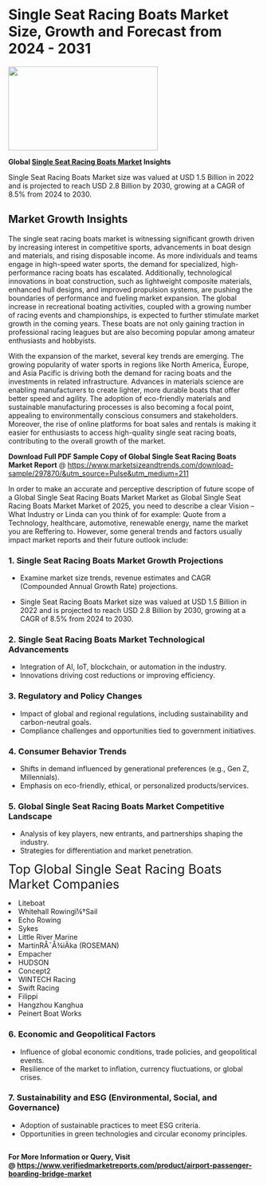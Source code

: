 <H1>Single Seat Racing Boats Market Size, Growth and Forecast from 2024 - 2031</H1><img class="aligncenter size-medium wp-image-584254" src="https://thirdeyenews.in/wp-content/uploads/2024/09/Global-Market-Research-300x168.jpeg" alt="" width="300" height="168" /><p><strong>Global&nbsp;<a href="https://www.marketsizeandtrends.com/download-sample/297870/&amp;utm_source=Pulse&amp;utm_medium=211">Single Seat Racing Boats Market</a> Insights</strong></p><p>Single Seat Racing Boats Market size was valued at USD 1.5 Billion in 2022 and is projected to reach USD 2.8 Billion by 2030, growing at a CAGR of 8.5% from 2024 to 2030.</p><p><h2>Market Growth Insights</h2> <p>The single seat racing boats market is witnessing significant growth driven by increasing interest in competitive sports, advancements in boat design and materials, and rising disposable income. As more individuals and teams engage in high-speed water sports, the demand for specialized, high-performance racing boats has escalated. Additionally, technological innovations in boat construction, such as lightweight composite materials, enhanced hull designs, and improved propulsion systems, are pushing the boundaries of performance and fueling market expansion. The global increase in recreational boating activities, coupled with a growing number of racing events and championships, is expected to further stimulate market growth in the coming years. These boats are not only gaining traction in professional racing leagues but are also becoming popular among amateur enthusiasts and hobbyists. </p> <p>With the expansion of the market, several key trends are emerging. The growing popularity of water sports in regions like North America, Europe, and Asia Pacific is driving both the demand for racing boats and the investments in related infrastructure. Advances in materials science are enabling manufacturers to create lighter, more durable boats that offer better speed and agility. The adoption of eco-friendly materials and sustainable manufacturing processes is also becoming a focal point, appealing to environmentally conscious consumers and stakeholders. Moreover, the rise of online platforms for boat sales and rentals is making it easier for enthusiasts to access high-quality single seat racing boats, contributing to the overall growth of the market.</p> <p></p><p><span class=""><strong>Download Full PDF Sample Copy of Global Single Seat Racing Boats Market Report</strong> @ <a href="https://www.marketsizeandtrends.com/download-sample/297870/&amp;utm_source=Pulse&amp;utm_medium=211" target="_blank">https://www.marketsizeandtrends.com/download-sample/297870/&amp;utm_source=Pulse&amp;utm_medium=211</a></span></p><p>In order to make an accurate and perceptive description of future scope of a Global&nbsp;Single Seat Racing Boats Market Market as Global&nbsp;Single Seat Racing Boats Market Market of 2025, you need to describe a clear Vision &ndash; What Industry or Linda can you think of for example: Quote from a Technology, healthcare, automotive, renewable energy, name the market you are Reffering to. However, some general trends and factors usually impact market reports and their future outlook include:</p><h3>1.&nbsp;<strong>Single Seat Racing Boats Market Growth Projections</strong></h3><ul><li>Examine market size trends, revenue estimates and CAGR (Compounded Annual Growth Rate) projections.</li><li><p>Single Seat Racing Boats Market size was valued at USD 1.5 Billion in 2022 and is projected to reach USD 2.8 Billion by 2030, growing at a CAGR of 8.5% from 2024 to 2030.</p></li></ul><h3>2.&nbsp;<strong>Single Seat Racing Boats Market Technological Advancements</strong></h3><ul><li>Integration of AI, IoT, blockchain, or automation in the industry.</li><li>Innovations driving cost reductions or improving efficiency.</li></ul><h3>3.&nbsp;<strong>Regulatory and Policy Changes</strong></h3><ul><li>Impact of global and regional regulations, including sustainability and carbon-neutral goals.</li><li>Compliance challenges and opportunities tied to government initiatives.</li></ul><h3>4.&nbsp;<strong>Consumer Behavior Trends</strong></h3><ul><li>Shifts in demand influenced by generational preferences (e.g., Gen Z, Millennials).</li><li>Emphasis on eco-friendly, ethical, or personalized products/services.</li></ul><h3>5.&nbsp;<strong>Global Single Seat Racing Boats Market Competitive Landscape</strong></h3><ul><li>Analysis of key players, new entrants, and partnerships shaping the industry.</li><li>Strategies for differentiation and market penetration.</li></ul><p data-pm-slice="1 1 []"><span style="color: inherit; font-family: inherit; font-size: 25px;">Top Global Single Seat Racing Boats Market Companies</span></p><div class="" data-test-id=""><p><li>Liteboat</li><li> Whitehall Rowingï¼†Sail</li><li> Echo Rowing</li><li> Sykes</li><li> Little River Marine</li><li> MartinRÅ¯Å¾iÄka (ROSEMAN)</li><li> Empacher</li><li> HUDSON</li><li> Concept2</li><li> WINTECH Racing</li><li> Swift Racing</li><li> Filippi</li><li> Hangzhou Kanghua</li><li> Peinert Boat Works</li></p></div><h3>6.&nbsp;<strong>Economic and Geopolitical Factors</strong></h3><ul><li>Influence of global economic conditions, trade policies, and geopolitical events.</li><li>Resilience of the market to inflation, currency fluctuations, or global crises.</li></ul><h3>7.&nbsp;<strong>Sustainability and ESG (Environmental, Social, and Governance)</strong></h3><ul><li>Adoption of sustainable practices to meet ESG criteria.</li><li>Opportunities in green technologies and circular economy principles.</li></ul><h2><strong style="font-size: 14px;">For More Information or Query, Visit @&nbsp;</strong><a style="background-color: #ffffff; font-size: 14px;" href="https://www.marketsizeandtrends.com/report/single-seat-racing-boats-market/" target="_blank">https://www.verifiedmarketreports.com/product/airport-passenger-boarding-bridge-market</a></h2>
